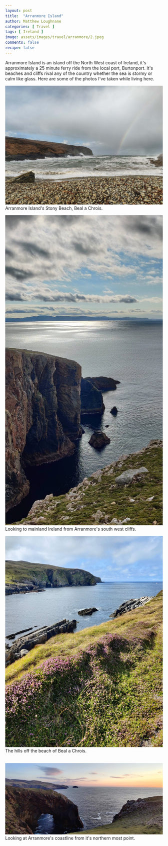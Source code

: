 ```yaml
---
layout: post
title:  "Arranmore Island"
author: Matthew Loughnane
categories: [ Travel ]
tags: [ Ireland ]
image: assets/images/travel/arranmore/2.jpeg
comments: false
recipe: false
---
```


Arranmore Island is an island off the North West coast of Ireland, it's approximately a 25 minute ferry ride from the local port, Burtonport. It's beaches and cliffs rival any of the country whether the sea is stormy or calm like glass. Here are some of the photos I've taken while living here.

![Arranmore Island's Stony Beach, Beal a Chrois](/assets/images/travel/arranmore/1stormy.jpeg)
Arranmore Island's Stony Beach, Beal a Chrois.

![Looking to mainland Ireland from Arranmore's south west cliffs](/assets/images/travel/arranmore/3green.jpeg)
Looking to mainland Ireland from Arranmore's south west cliffs.

![The hills off the beach of Beal a Chrois](/assets/images/travel/arranmore/4.jpeg)
The hills off the beach of Beal a Chrois.

<!-- ![Looking at Arranmore's coastline from it's northern most point](/assets/images/travel/arranmore/5.jpeg){:.widerimage} -->
<br/>
<div class="wider-image">
    <img class="featured-image lazyimg" src="/assets/images/travel/arranmore/5.jpeg" alt="Arranmore Island">
</div>
Looking at Arranmore's coastline from it's northern most point. 